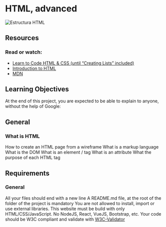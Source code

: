 # HTML, advanced
<img src="/img/estruct.jpg" alt="Estructura HTML">

## Resources
### Read or watch:

- [Learn to Code HTML & CSS (until “Creating Lists” included)](https://learn.shayhowe.com/html-css/)
- [Introduction to HTML](https://developer.mozilla.org/en-US/docs/Learn/HTML/Introduction_to_HTML)
- [MDN](https://developer.mozilla.org/en-US/)

## Learning Objectives
At the end of this project, you are expected to be able to explain to anyone, without the help of Google:

## General
### What is HTML
How to create an HTML page from a wireframe
What is a markup language
What is the DOM
What is an element / tag
What is an attribute
What the purpose of each HTML tag
## Requirements
### General
All your files should end with a new line
A README.md file, at the root of the folder of the project is mandatory
You are not allowed to install, import or use external libraries. This website must be build with only HTML/CSS/JavaScript. No NodeJS, React, VueJS, Bootstrap, etc.
Your code should be W3C compliant and validate with [W3C-Validator](https://github.com/hs-hq/W3C-Validator/blob/main/README.md?plain=1)
